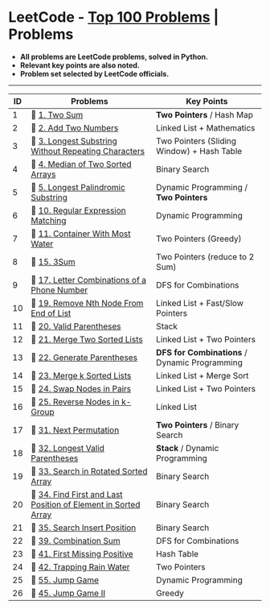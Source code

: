 # LeetCode - [Top 100 Problems](https://leetcode.com/problemset/all/?listId=79h8rn6&page=1) | Problems
- **All problems are LeetCode problems, solved in Python.**
- **Relevant key points are also noted.**
- **Problem set selected by LeetCode officials.**

---

| ID | Problems | Key Points |
| --- | ------------- | ------------- |
| 1 | :green_book: [1. Two Sum](https://leetcode.com/problems/two-sum/)  | **Two Pointers** / Hash Map
| 2 | :orange_book: [2. Add Two Numbers](https://leetcode.com/problems/add-two-numbers/) | Linked List + Mathematics
| 3 | :orange_book: [3. Longest Substring Without Repeating Characters](https://leetcode.com/problems/longest-substring-without-repeating-characters/) | Two Pointers (Sliding Window) + Hash Table
| 4 | :closed_book: [4. Median of Two Sorted Arrays](https://leetcode.com/problems/median-of-two-sorted-arrays/) | Binary Search
| 5 | :orange_book: [5. Longest Palindromic Substring](https://leetcode.com/problems/longest-palindromic-substring/) | Dynamic Programming / **Two Pointers**
| 6 | :closed_book: [10. Regular Expression Matching](https://leetcode.com/problems/regular-expression-matching/) | Dynamic Programming
| 7 | :orange_book: [11. Container With Most Water](https://leetcode.com/problems/container-with-most-water/) | Two Pointers (Greedy)
| 8 | :orange_book: [15. 3Sum](https://leetcode.com/problems/3sum/) | Two Pointers (reduce to 2 Sum)
| 9 | :orange_book: [17. Letter Combinations of a Phone Number](https://leetcode.com/problems/letter-combinations-of-a-phone-number/) | DFS for Combinations
| 10 | :orange_book: [19. Remove Nth Node From End of List](https://leetcode.com/problems/remove-nth-node-from-end-of-list/) | Linked List + Fast/Slow Pointers
| 11 | :green_book: [20. Valid Parentheses](https://leetcode.com/problems/valid-parentheses/) | Stack
| 12 | :green_book: [21. Merge Two Sorted Lists](https://leetcode.com/problems/merge-two-sorted-lists/) | Linked List + Two Pointers
| 13 | :orange_book: [22. Generate Parentheses](https://leetcode.com/problems/generate-parentheses/) | **DFS for Combinations** / Dynamic Programming
| 14 | :closed_book: [23. Merge k Sorted Lists](https://leetcode.com/problems/merge-k-sorted-lists/) | Linked List + Merge Sort
| 15 | :orange_book: [24. Swap Nodes in Pairs](https://leetcode.com/problems/swap-nodes-in-pairs/) | Linked List + Two Pointers
| 16 | :closed_book: [25. Reverse Nodes in k-Group](https://leetcode.com/problems/reverse-nodes-in-k-group/) | Linked List
| 17 | :orange_book: [31. Next Permutation](https://leetcode.com/problems/next-permutation/) | **Two Pointers** / Binary Search
| 18 | :closed_book: [32. Longest Valid Parentheses](https://leetcode.com/problems/longest-valid-parentheses/) | **Stack** / Dynamic Programming
| 19 | :orange_book: [33. Search in Rotated Sorted Array](https://leetcode.com/problems/search-in-rotated-sorted-array/) | Binary Search
| 20 | :orange_book: [34. Find First and Last Position of Element in Sorted Array](https://leetcode.com/problems/find-first-and-last-position-of-element-in-sorted-array/) | Binary Search
| 21 | :green_book: [35. Search Insert Position](https://leetcode.com/problems/search-insert-position/) | Binary Search
| 22 | :orange_book: [39. Combination Sum](https://leetcode.com/problems/combination-sum/) | DFS for Combinations
| 23 | :closed_book: [41. First Missing Positive](https://leetcode.com/problems/first-missing-positive/) | Hash Table
| 24 | :closed_book: [42. Trapping Rain Water](https://leetcode.com/problems/trapping-rain-water/) | Two Pointers
| 25 | :orange_book: [55. Jump Game](https://leetcode.com/problems/jump-game/) | Dynamic Programming
| 26 | :orange_book: [45. Jump Game II](https://leetcode.com/problems/jump-game-ii/) | Greedy
